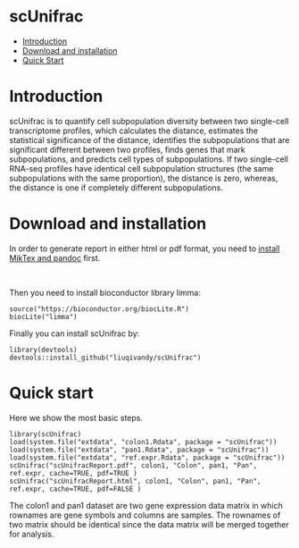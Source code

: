 scUnifrac
==========
* [Introduction](#introduction)
* [Download and installation](#download)
* [Quick Start](#example)

<a name="introduction"/>

# Introduction

scUnifrac is to quantify cell subpopulation diversity between two single-cell transcriptome profiles, which calculates the distance, estimates the statistical significance of the distance, identifies the subpopulations that are significant different between two profiles, finds genes that mark subpopulations, and predicts cell types of subpopulations. If two single-cell RNA-seq profiles have identical cell subpopulation structures (the same subpopulations with the same proportion), the distance is zero, whereas, the distance is one if completely different subpopulations.

<a name="download"/>

# Download and installation

In order to generate report in either html or pdf format, you need to [install MikTex and pandoc](http://rprogramming.net/create-html-or-pdf-files-with-r-knitr-miktex-and-pandoc/) first. 

<br>

Then you need to install bioconductor library limma:

	source("https://bioconductor.org/biocLite.R")
	biocLite("limma")
	
Finally you can install scUnifrac by:

	library(devtools)
	devtools::install_github("liuqivandy/scUnifrac")
  
<a name="example"/>

# Quick start

Here we show the most basic steps.

	library(scUnifrac)
	load(system.file("extdata", "colon1.Rdata", package = "scUnifrac"))
	load(system.file("extdata", "pan1.Rdata", package = "scUnifrac"))
	load(system.file("extdata", "ref.expr.Rdata", package = "scUnifrac"))
	scUnifrac("scUnifracReport.pdf", colon1, "Colon", pan1, "Pan", ref.expr, cache=TRUE, pdf=TRUE )
	scUnifrac("scUnifracReport.html", colon1, "Colon", pan1, "Pan", ref.expr, cache=TRUE, pdf=FALSE )

The colon1 and pan1 dataset are two gene expression data matrix in which rownames are gene symbols and columns are samples. The rownames of two matrix should be identical since the data matrix will be merged together for analysis.
